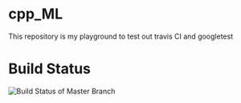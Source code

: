 # cpp_ML

This repository is my playground to test out travis CI and googletest

# Build Status
![Build Status of Master Branch](https://travis-ci.org/lukasTolksdorf/cpp_ML.svg?branch=master)
